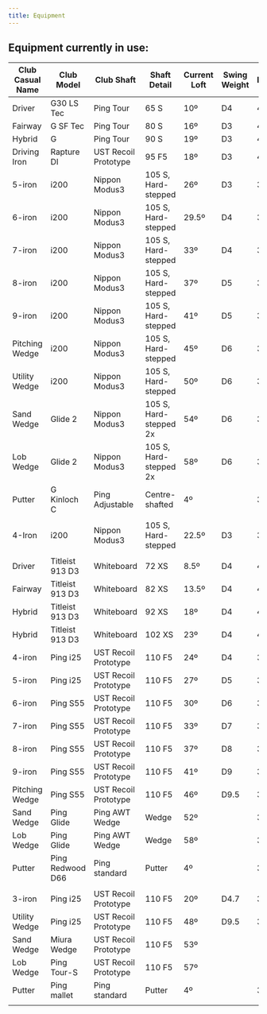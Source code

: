 ```yaml
---
title: Equipment
---
```


## Equipment currently in use:

| Club Casual Name | Club Model       | Club Shaft           | Shaft Detail           | Current Loft | Swing Weight | Length |
| ----------------         | ----------------   | ------------------- | -------------------- | --------------- | --------------- | -------- |
| Driver                      | G30 LS Tec       | Ping Tour            | 65 S                   | 10º          | D4           | 45.25" |
| Fairway                   | G SF Tec         | Ping Tour            | 80 S                   | 16º          | D3           | 42.5"  |
| Hybrid                     | G                | Ping Tour            | 90 S                   | 19º          | D3           | 40.25" |
| Driving Iron             | Rapture DI       | UST Recoil Prototype | 95 F5                  | 18º          | D3           | 40"    |
| 5-iron                      | i200             | Nippon Modus3        | 105 S, Hard-stepped    | 26º          | D3           | 38.5"  |
| 6-iron                      | i200             | Nippon Modus3        | 105 S, Hard-stepped    | 29.5º        | D4           | 38"    |
| 7-iron                      | i200             | Nippon Modus3        | 105 S, Hard-stepped    | 33º          | D4           | 37.5"  |
| 8-iron                      | i200             | Nippon Modus3        | 105 S, Hard-stepped    | 37º          | D5           | 37"    |
| 9-iron                      | i200             | Nippon Modus3        | 105 S, Hard-stepped    | 41º          | D5           | 36.5"  |
| Pitching Wedge      | i200             | Nippon Modus3        | 105 S, Hard-stepped    | 45º          | D6           | 36"    |
| Utility Wedge          | i200             | Nippon Modus3        | 105 S, Hard-stepped    | 50º          | D6           | 36"    |
| Sand Wedge           | Glide 2          | Nippon Modus3        | 105 S, Hard-stepped 2x | 54º          | D6           | 36"    |
| Lob Wedge             | Glide 2          | Nippon Modus3        | 105 S, Hard-stepped 2x | 58º          | D6           | 36"    |
| Putter                     | G Kinloch C      | Ping Adjustable      | Centre-shafted         | 4º           |              | 36.5"  |
|                  |                  |                      |                        |              |              |        |
| 4-Iron           | i200             | Nippon Modus3        | 105 S, Hard-stepped    | 22.5º        | D3           | 39"    |
|                  |                  |                      |                        |              |              |        |
| Driver           | Titleist 913 D3  | Whiteboard           | 72 XS                  | 8.5º         | D4           | 45"    |
| Fairway          | Titleist 913 D3  | Whiteboard           | 82 XS                  | 13.5º        | D4           | 43"    |
| Hybrid           | Titleist 913 D3  | Whiteboard           | 92 XS                  | 18º          | D4           | 41"    |
| Hybrid           | Titleist 913 D3  | Whiteboard           | 102 XS                 | 23º          | D4           | 40"    |
| 4-iron           | Ping i25         | UST Recoil Prototype | 110 F5                 | 24º          | D4           | 38.5"  |
| 5-iron           | Ping i25         | UST Recoil Prototype | 110 F5                 | 27º          | D5           | 38.25" |
| 6-iron           | Ping S55         | UST Recoil Prototype | 110 F5                 | 30º          | D6           | 38"    |
| 7-iron           | Ping S55         | UST Recoil Prototype | 110 F5                 | 33º          | D7           | 37.75" |
| 8-iron           | Ping S55         | UST Recoil Prototype | 110 F5                 | 37º          | D8           | 37.5"  |
| 9-iron           | Ping S55         | UST Recoil Prototype | 110 F5                 | 41º          | D9           | 37.25  |
| Pitching Wedge   | Ping S55         | UST Recoil Prototype | 110 F5                 | 46º          | D9.5         | 37"    |
| Sand Wedge       | Ping Glide       | Ping AWT Wedge       | Wedge                  | 52º          |              | 36.75" |
| Lob Wedge        | Ping Glide       | Ping AWT Wedge       | Wedge                  | 58º          |              | 36.5"  |
| Putter           | Ping Redwood D66 | Ping standard        | Putter                 | 4º           |              | 36.25" |
|                  |                  |                      |                        |              |              |        |
| 3-iron           | Ping i25         | UST Recoil Prototype | 110 F5                 | 20º          | D4.7         | 39"    |
| Utility Wedge    | Ping i25         | UST Recoil Prototype | 110 F5                 | 48º          | D9.5         | 37"    |
| Sand Wedge       | Miura Wedge      | UST Recoil Prototype | 110 F5                 | 53º          |              |        |
| Lob Wedge        | Ping Tour-S      | UST Recoil Prototype | 110 F5                 | 57º          |              |        |
| Putter           | Ping mallet      | Ping standard        | Putter                 | 4º           |              | 36.25" |
|                  |                  |                      |                        |              |              |        |
